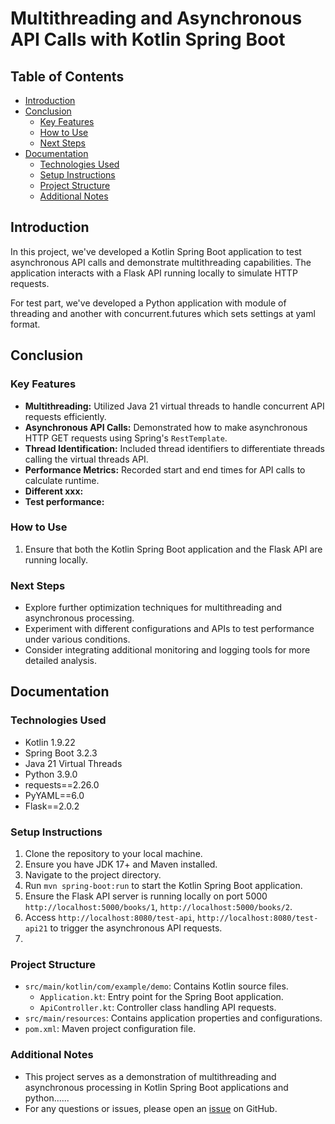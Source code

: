 # Multithreading and Asynchronous API Calls with Kotlin Spring Boot

## Table of Contents
- [Introduction](#introduction)
- [Conclusion](#conclusion)
  - [Key Features](#key-features)
  - [How to Use](#how-to-use)
  - [Next Steps](#next-steps)
- [Documentation](#documentation)
  - [Technologies Used](#technologies-used)
  - [Setup Instructions](#setup-instructions)
  - [Project Structure](#project-structure)
  - [Additional Notes](#additional-notes)

## Introduction

In this project, we've developed a Kotlin Spring Boot application to test asynchronous API calls and demonstrate multithreading capabilities. The application interacts with a Flask API running locally to simulate HTTP requests.

For test part, we've developed a Python application with module of threading and another with concurrent.futures which sets settings at yaml format. 

## Conclusion

### Key Features
- **Multithreading:** Utilized Java 21 virtual threads to handle concurrent API requests efficiently.
- **Asynchronous API Calls:** Demonstrated how to make asynchronous HTTP GET requests using Spring's `RestTemplate`.
- **Thread Identification:** Included thread identifiers to differentiate threads calling the virtual threads API.
- **Performance Metrics:** Recorded start and end times for API calls to calculate runtime.
- **Different xxx:**
- **Test performance:**

### How to Use
1. Ensure that both the Kotlin Spring Boot application and the Flask API are running locally.

### Next Steps
- Explore further optimization techniques for multithreading and asynchronous processing.
- Experiment with different configurations and APIs to test performance under various conditions.
- Consider integrating additional monitoring and logging tools for more detailed analysis.

## Documentation

### Technologies Used
- Kotlin 1.9.22
- Spring Boot 3.2.3
- Java 21 Virtual Threads
- Python 3.9.0
- requests==2.26.0
- PyYAML==6.0
- Flask==2.0.2

### Setup Instructions
1. Clone the repository to your local machine.
2. Ensure you have JDK 17+ and Maven installed.
3. Navigate to the project directory.
4. Run `mvn spring-boot:run` to start the Kotlin Spring Boot application.
5. Ensure the Flask API server is running locally on port 5000 `http://localhost:5000/books/1`, `http://localhost:5000/books/2`.
6. Access `http://localhost:8080/test-api`, `http://localhost:8080/test-api21` to trigger the asynchronous API requests.
7. 

### Project Structure
- `src/main/kotlin/com/example/demo`: Contains Kotlin source files.
  - `Application.kt`: Entry point for the Spring Boot application.
  - `ApiController.kt`: Controller class handling API requests.
- `src/main/resources`: Contains application properties and configurations.
- `pom.xml`: Maven project configuration file.

### Additional Notes
- This project serves as a demonstration of multithreading and asynchronous processing in Kotlin Spring Boot applications and python......
- For any questions or issues, please open an [issue](https://github.com/ignasf5/java_python_http_test/issues) on GitHub.
